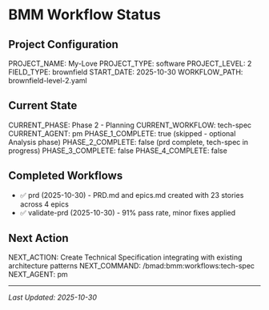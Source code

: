 # BMM Workflow Status

## Project Configuration

PROJECT_NAME: My-Love
PROJECT_TYPE: software
PROJECT_LEVEL: 2
FIELD_TYPE: brownfield
START_DATE: 2025-10-30
WORKFLOW_PATH: brownfield-level-2.yaml

## Current State

CURRENT_PHASE: Phase 2 - Planning
CURRENT_WORKFLOW: tech-spec
CURRENT_AGENT: pm
PHASE_1_COMPLETE: true (skipped - optional Analysis phase)
PHASE_2_COMPLETE: false (prd complete, tech-spec in progress)
PHASE_3_COMPLETE: false
PHASE_4_COMPLETE: false

## Completed Workflows

- ✅ prd (2025-10-30) - PRD.md and epics.md created with 23 stories across 4 epics
- ✅ validate-prd (2025-10-30) - 91% pass rate, minor fixes applied

## Next Action

NEXT_ACTION: Create Technical Specification integrating with existing architecture patterns
NEXT_COMMAND: /bmad:bmm:workflows:tech-spec
NEXT_AGENT: pm

---

_Last Updated: 2025-10-30_
